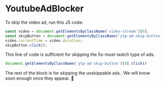 # YoutubeAdBlocker

To skip the video ad, run this JS code:

```js
const video = document.getElementsByClassName('video-stream')[0];
const skipButton = document.getElementsByClassName('ytp-ad-skip-button')[0];
video.currentTime = video.duration;
skipButton.click();
```

This line of code is sufficient for skipping the 5s-must-watch type of ads.

```js
document.getElementsByClassName('ytp-ad-skip-button')[0].click()
```

The rest of the block is for skipping the unskippable ads..
We will know soon enough once they appear. 🎉
